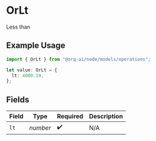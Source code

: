 # OrLt

Less than

## Example Usage

```typescript
import { OrLt } from "@orq-ai/node/models/operations";

let value: OrLt = {
  lt: 4000.19,
};
```

## Fields

| Field              | Type               | Required           | Description        |
| ------------------ | ------------------ | ------------------ | ------------------ |
| `lt`               | *number*           | :heavy_check_mark: | N/A                |